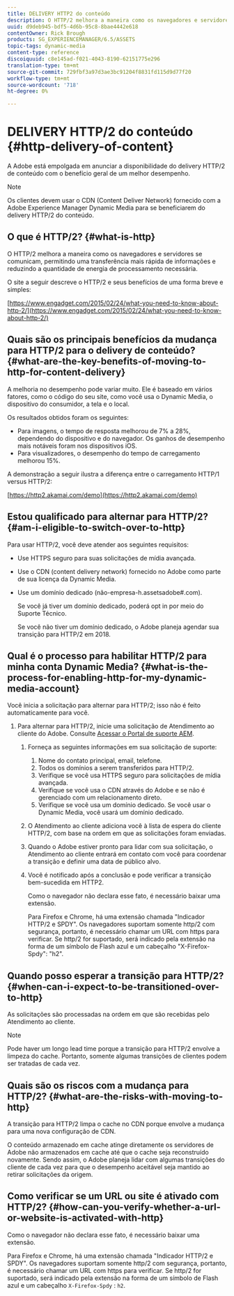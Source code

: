 ```yaml
---
title: DELIVERY HTTP2 do conteúdo
description: O HTTP/2 melhora a maneira como os navegadores e servidores se comunicam, permitindo uma transferência mais rápida de informações e reduzindo a quantidade de energia de processamento necessária.
uuid: d9deb945-bdf5-4d6b-95c8-8bae4442e618
contentOwner: Rick Brough
products: SG_EXPERIENCEMANAGER/6.5/ASSETS
topic-tags: dynamic-media
content-type: reference
discoiquuid: c8e145ad-f021-4043-8190-62151775e296
translation-type: tm+mt
source-git-commit: 729fbf3a97d3ae3bc91204f8831fd115d9d77f20
workflow-type: tm+mt
source-wordcount: '718'
ht-degree: 0%

---
```



# DELIVERY HTTP/2 do conteúdo {#http-delivery-of-content}

A Adobe está empolgada em anunciar a disponibilidade do delivery HTTP/2 de conteúdo com o benefício geral de um melhor desempenho.

>[!NOTE]
>
>Os clientes devem usar o CDN (Content Deliver Network) fornecido com a Adobe Experience Manager Dynamic Media para se beneficiarem do delivery HTTP/2 do conteúdo.

## O que é HTTP/2? {#what-is-http}

O HTTP/2 melhora a maneira como os navegadores e servidores se comunicam, permitindo uma transferência mais rápida de informações e reduzindo a quantidade de energia de processamento necessária.

O site a seguir descreve o HTTP/2 e seus benefícios de uma forma breve e simples:

[https://www.engadget.com/2015/02/24/what-you-need-to-know-about-http-2/](https://www.engadget.com/2015/02/24/what-you-need-to-know-about-http-2/)

## Quais são os principais benefícios da mudança para HTTP/2 para o delivery de conteúdo? {#what-are-the-key-benefits-of-moving-to-http-for-content-delivery}

A melhoria no desempenho pode variar muito. Ele é baseado em vários fatores, como o código do seu site, como você usa o Dynamic Media, o dispositivo do consumidor, a tela e o local.

Os resultados obtidos foram os seguintes:

* Para imagens, o tempo de resposta melhorou de 7% a 28%, dependendo do dispositivo e do navegador. Os ganhos de desempenho mais notáveis foram nos dispositivos iOS.
* Para visualizadores, o desempenho do tempo de carregamento melhorou 15%.

A demonstração a seguir ilustra a diferença entre o carregamento HTTP/1 versus HTTP/2:

[https://http2.akamai.com/demo](https://http2.akamai.com/demo)

## Estou qualificado para alternar para HTTP/2? {#am-i-eligible-to-switch-over-to-http}

Para usar HTTP/2, você deve atender aos seguintes requisitos:

* Use HTTPS seguro para suas solicitações de mídia avançada.
* Use o CDN (content delivery network) fornecido no Adobe como parte de sua licença da Dynamic Media.
* Use um domínio dedicado (não-empresa-h.assetsadobe#.com).

   Se você já tiver um domínio dedicado, poderá opt in por meio do Suporte Técnico.

   Se você não tiver um domínio dedicado, o Adobe planeja agendar sua transição para HTTP/2 em 2018.

## Qual é o processo para habilitar HTTP/2 para minha conta Dynamic Media? {#what-is-the-process-for-enabling-http-for-my-dynamic-media-account}

Você inicia a solicitação para alternar para HTTP/2; isso não é feito automaticamente para você.

1. Para alternar para HTTP/2, inicie uma solicitação de Atendimento ao cliente do Adobe. Consulte [Acessar o Portal de suporte AEM](https://helpx.adobe.com/experience-manager/kb/accessing-aem-support-portal.html).

   1. Forneça as seguintes informações em sua solicitação de suporte:

      1. Nome do contato principal, email, telefone.
      1. Todos os domínios a serem transferidos para HTTP/2.
      1. Verifique se você usa HTTPS seguro para solicitações de mídia avançada.
      1. Verifique se você usa o CDN através do Adobe e se não é gerenciado com um relacionamento direto.
      1. Verifique se você usa um domínio dedicado. Se você usar o Dynamic Media, você usará um domínio dedicado.
   1. O Atendimento ao cliente adiciona você à lista de espera do cliente HTTP/2, com base na ordem em que as solicitações foram enviadas.
   1. Quando o Adobe estiver pronto para lidar com sua solicitação, o Atendimento ao cliente entrará em contato com você para coordenar a transição e definir uma data de público alvo.
   1. Você é notificado após a conclusão e pode verificar a transição bem-sucedida em HTTP2.

      Como o navegador não declara esse fato, é necessário baixar uma extensão.

      Para Firefox e Chrome, há uma extensão chamada &quot;Indicador HTTP/2 e SPDY&quot;. Os navegadores suportam somente http/2 com segurança, portanto, é necessário chamar um URL com https para verificar. Se http/2 for suportado, será indicado pela extensão na forma de um símbolo de Flash azul e um cabeçalho &quot;X-Firefox-Spdy&quot;: &quot;h2&quot;.


## Quando posso esperar a transição para HTTP/2? {#when-can-i-expect-to-be-transitioned-over-to-http}

As solicitações são processadas na ordem em que são recebidas pelo Atendimento ao cliente.

>[!NOTE]
>
>Pode haver um longo lead time porque a transição para HTTP/2 envolve a limpeza do cache. Portanto, somente algumas transições de clientes podem ser tratadas de cada vez.

## Quais são os riscos com a mudança para HTTP/2? {#what-are-the-risks-with-moving-to-http}

A transição para HTTP/2 limpa o cache no CDN porque envolve a mudança para uma nova configuração de CDN.

O conteúdo armazenado em cache atinge diretamente os servidores de Adobe não armazenados em cache até que o cache seja reconstruído novamente. Sendo assim, o Adobe planeja lidar com algumas transições do cliente de cada vez para que o desempenho aceitável seja mantido ao retirar solicitações da origem.

## Como verificar se um URL ou site é ativado com HTTP/2? {#how-can-you-verify-whether-a-url-or-website-is-activated-with-http}

Como o navegador não declara esse fato, é necessário baixar uma extensão.

Para Firefox e Chrome, há uma extensão chamada &quot;Indicador HTTP/2 e SPDY&quot;. Os navegadores suportam somente http/2 com segurança, portanto, é necessário chamar um URL com https para verificar. Se http/2 for suportado, será indicado pela extensão na forma de um símbolo de Flash azul e um cabeçalho `X-Firefox-Spdy` : `h2`.
